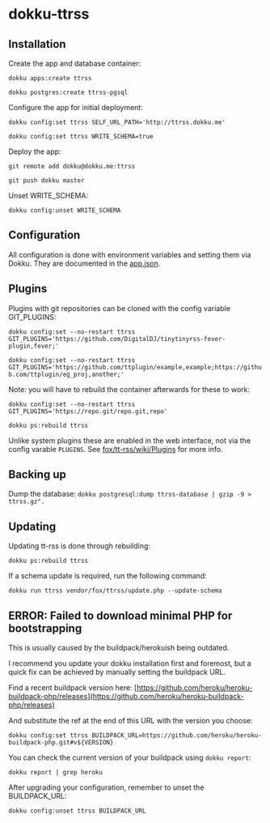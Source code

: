 # dokku-ttrss

## Installation

Create the app and database container:

`dokku apps:create ttrss`

`dokku postgres:create ttrss-pgsql`

Configure the app for initial deployment:

`dokku config:set ttrss SELF_URL_PATH='http://ttrss.dokku.me'`

`dokku config:set ttrss WRITE_SCHEMA=true`

Deploy the app:

`git remote add dokku@dokku.me:ttrss`

`git push dokku master`

Unset WRITE_SCHEMA:

`dokku config:unset WRITE_SCHEMA`

## Configuration

All configuration is done with environment variables and setting them via Dokku.
They are documented in the [app.json](app.json).

## Plugins

Plugins with git repositories can be cloned with the config variable GIT_PLUGINS:

`dokku config:set --no-restart ttrss GIT_PLUGINS='https://github.com/DigitalDJ/tinytinyrss-fever-plugin,fever;'`

`dokku config:set --no-restart ttrss GIT_PLUGINS='https://github.com/ttplugin/example,example;https://github.com/ttplugin/eg_proj,another;'`

Note: you will have to rebuild the container afterwards for these to work:

`dokku config:set --no-restart ttrss GIT_PLUGINS='https://repo.git/repo.git,repo'`

`dokku ps:rebuild ttrss`

Unlike system plugins these are enabled in the web interface, not via the
config varable `PLUGINS`. See [fox/tt-rss/wiki/Plugins](https://git.tt-rss.org/fox/tt-rss/wiki/Plugins) for more info.

## Backing up

Dump the database:
`dokku postgresql:dump ttrss-database | gzip -9 > ttrss.gz".`

## Updating

Updating tt-rss is done through rebuilding:

`dokku ps:rebuild ttrss`

If a schema update is required, run the following command:

`dokku run ttrss vendor/fox/ttrss/update.php --update-schema`

## ERROR: Failed to download minimal PHP for bootstrapping

This is usually caused by the buildpack/herokuish being outdated.

I recommend you update your dokku installation first and foremost,
but a quick fix can be achieved by manually setting the buildpack URL.

Find a recent buildpack version here: [https://github.com/heroku/heroku-buildpack-php/releases](https://github.com/heroku/heroku-buildpack-php/releases)

And substitute the ref at the end of this URL with the version you choose:

`dokku config:set ttrss BUILDPACK_URL=https://github.com/heroku/heroku-buildpack-php.git#v${VERSION}`

You can check the current version of your buildpack using `dokku report`:

`dokku report | grep heroku`

After upgrading your configuration, remember to unset the BUILDPACK_URL:

`dokku config:unset ttrss BUILDPACK_URL`
